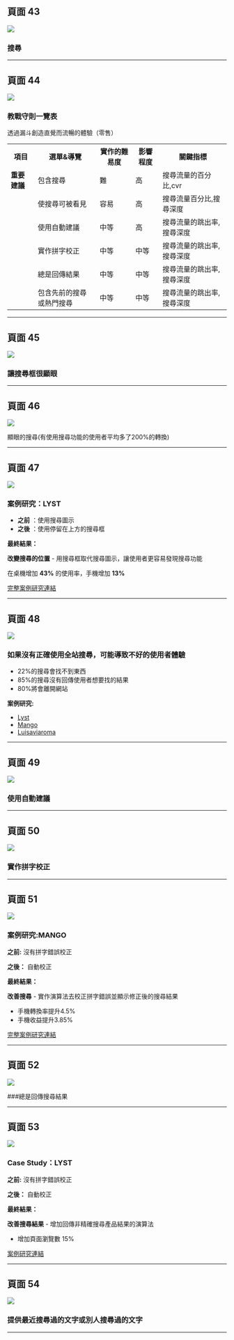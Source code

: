 

## 頁面 43
![](../images/google-retail-ux-playbook-43.png)
### 搜尋

---

## 頁面 44
![](../images/google-retail-ux-playbook-44.png)
### 教戰守則一覽表
透過漏斗創造直覺而流暢的體驗（零售）

<table>
  <tr>
    <th>項目</th>
    <th>選單&導覽</th>
    <th>實作的難易度</th>
    <th>影響程度</th>
    <th>關鍵指標</th>
  </tr>
  <tr>
    <td><strong>重要建議<strong></td>
    <td>包含搜尋</td>
    <td>難</td>
    <td>高</td>
    <td>搜尋流量的百分比,cvr</td>
  </tr>
  <tr>
    <td></td>
    <td>使搜尋可被看見</td>
    <td>容易</td>
    <td>高</td>
    <td>搜尋流量百分比,搜尋深度</td>
  </tr>
    <tr>
    <td></td>
    <td>使用自動建議</td>
    <td>中等</td>
    <td>高</td>
    <td>搜尋流量的跳出率,搜尋深度</td>
  </tr>
    <tr>
    <td></td>
    <td>實作拼字校正</td>
    <td>中等</td>
    <td>中等</td>
    <td>搜尋流量的跳出率,搜尋深度</td>
  </tr>
    <tr>
    <td></td>
    <td>總是回傳結果</td>
    <td>中等</td>
    <td>中等</td>
    <td>搜尋流量的跳出率,搜尋深度</td>
  </tr>
    <tr>
    <td></td>
    <td>包含先前的搜尋或熱門搜尋</td>
    <td>中等</td>
    <td>中等</td>
    <td>搜尋流量的跳出率,搜尋深度</td>
  </tr>
 
</table>

---

## 頁面 45
![](../images/google-retail-ux-playbook-45.png)

### 讓搜尋框很顯眼
---

## 頁面 46
![](../images/google-retail-ux-playbook-46.png)

顯眼的搜尋(有使用搜尋功能的使用者平均多了200%的轉換)

---

## 頁面 47
![](../images/google-retail-ux-playbook-47.png)

### 案例研究：LYST

- **之前** ：使用搜尋圖示
- **之後** ：使用停留在上方的搜尋框

**最終結果：**

**改變搜尋的位置** -
用搜尋框取代搜尋圖示，讓使用者更容易發現搜尋功能

在桌機增加 **43%** 的使用率，手機增加 **13%**

[完整案例研究連結](https://www.thinkwithgoogle.com/intl/en-cee/success-stories/local-case-studies/lyst-increases-overall-conversion-rate-25-making-usability-improvements/)

---

## 頁面 48
![](../images/google-retail-ux-playbook-48.png)

### 如果沒有正確使用全站搜尋，可能導致不好的使用者體驗

- 22%的搜尋會找不到東西
- 85%的搜尋沒有回傳使用者想要找的結果
- 80%將會離開網站

**案例研究:**
- [Lyst](https://www.thinkwithgoogle.com/intl/en-cee/success-stories/local-case-studies/lyst-increases-overall-conversion-rate-25-making-usability-improvements/)
- [Mango](https://www.thinkwithgoogle.com/intl/en-cee/success-stories/global-case-studies/mango-uses-google-analytics-360-and-optimise-360-testing-mobile/)
- [Luisaviaroma](https://www.thinkwithgoogle.com/intl/it-it/canali-pubblicitari/mobile/luisaviaroma-case-study/)

---

## 頁面 49
![](../images/google-retail-ux-playbook-49.png)

### 使用自動建議


---

## 頁面 50
![](../images/google-retail-ux-playbook-50.png)

### 實作拼字校正

---

## 頁面 51
![](../images/google-retail-ux-playbook-51.png)

### 案例研究:MANGO

**之前:** 沒有拼字錯誤校正

**之後：** 自動校正

**最終結果：**

**改善搜尋** - 實作演算法去校正拼字錯誤並顯示修正後的搜尋結果

- 手機轉換率提升4.5%
- 手機收益提升3.85%

[完整案例研究連結](https://www.thinkwithgoogle.com/intl/en-cee/success-stories/global-case-studies/mango-uses-google-analytics-360-and-optimise-360-testing-mobile/)





---

## 頁面 52
![](../images/google-retail-ux-playbook-52.png)

###總是回傳搜尋結果

---

## 頁面 53
![](../images/google-retail-ux-playbook-53.png)

### Case Study：LYST

**之前:** 沒有拼字錯誤校正

**之後：** 自動校正

**最終結果：**

**改善搜尋結果** -  增加回傳非精確搜尋產品結果的演算法

- 增加頁面瀏覽數 15%

[案例研究連結](https://docs.google.com/presentation/d/17gowFcsjZplxasgOs6NJztM5Ny-7nGrvfAXAG15hLLk/edit#slide=id.g101c97cb7e_0_17)

---

## 頁面 54
![](../images/google-retail-ux-playbook-54.png)

### 提供最近搜尋過的文字或別人搜尋過的文字


---